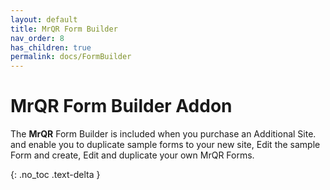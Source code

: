 ```yaml
---
layout: default
title: MrQR Form Builder
nav_order: 8
has_children: true
permalink: docs/FormBuilder
---
```

# **MrQR** Form Builder Addon
The  **MrQR** Form Builder is included when you purchase an Additional Site. and enable you to duplicate sample forms to your new site, Edit the sample Form and create, Edit and duplicate your own MrQR Forms.

{: .no_toc .text-delta }
